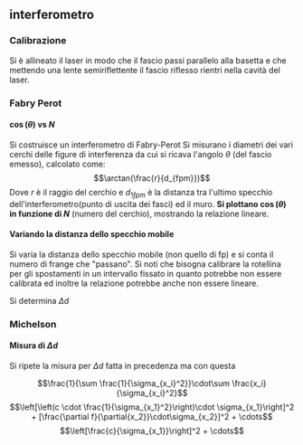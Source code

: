 ## interferometro

### Calibrazione
Si è allineato il laser in modo che il fascio passi parallelo alla basetta e che mettendo una lente semiriflettente il fascio riflesso rientri nella cavità del laser.

### Fabry Perot
#### $\cos(\theta) \text{ vs } N$
Si costruisce un interferometro di Fabry-Perot
Si misurano i diametri dei vari cerchi delle figure di interferenza da cui si ricava l'angolo $\theta$ (del fascio emesso), calcolato come:
$$\arctan(\frac{r}{d_{fpm}})$$
Dove $r$ è il raggio del cerchio e $d_{1fpm}$ è la distanza tra l'ultimo specchio dell'interferometro(punto di uscita dei fasci) ed il muro.
**Si plottano $\cos(\theta)$ in funzione di $N$** (numero del cerchio), mostrando la relazione lineare.
#### Variando la distanza dello specchio mobile
Si varia la distanza dello specchio mobile (non quello di fp) e si conta il numero di frange che "passano".
Si noti che bisogna calibrare la rotellina per gli spostamenti in un intervallo fissato in quanto potrebbe non essere calibrata ed inoltre la relazione potrebbe anche non essere lineare.

Si determina $\Delta d$

### Michelson
#### Misura di $\Delta d$
Si ripete la misura per $\Delta d$ fatta in precedenza ma con questa 

$$\frac{1}{\sum \frac{1}{\sigma_{x_i}^2}}\cdot\sum \frac{x_i}{\sigma_{x_i}^2}$$
$$\left[\left(c \cdot \frac{1}{\sigma_{x_1}^2}\right)\cdot \sigma_{x_1}\right]^2 + [\frac{\partial f}{\partial{x_2}}\cdot\sigma_{x_2}]^2 + \cdots$$
$$\left[\frac{c}{\sigma_{x_1}}\right]^2 + \cdots$$